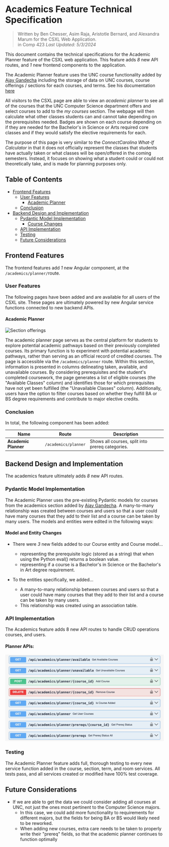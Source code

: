 # Academics Feature Technical Specification

> Written by Ben Chesser, Asim Raja, Aristotle Bernard, and Alexandra Marum for the CSXL Web Application.<br> in Comp 423 _Last Updated: 5/3/2024_

This document contains the technical specifications for the Academic Planner feature of the CSXL web application. This feature adds _8_ new API routes, and _1_ new frontend components to the application.

The Academic Planner feature uses the UNC course functionality added by [Ajay Gandecha](https://github.com/ajaygandecha) including the storage of data on UNC courses, course offerings / sections for each courses, and terms. See his documentation [here](../specs/academics.md)

All visitors to the CSXL page are able to view an _academic planner_ to see all of the courses that the UNC Computer Science department offers and select courses to add to the _my courses_ section. The webpage will then calculate what other classes students can and cannot take depending on the prerequisites needed. Badges are shown on each course depending on if they are needed for the Bachelor's in Science or Arts required core classes and if they would satisfy the elective requirements for each.

The purpose of this page is very similar to the _ConnectCarolina What-If Calculator_ in that it does not officially represent the classes that students have actually taken or what classes will be open/offered in the coming semesters. Instead, it focuses on showing what a student could or could not theoretically take, and is made for planning purposes only.

## Table of Contents

- [Frontend Features](#FrontendFeatures)
  - [User Features](#UserFeatures)
    - [Academic Planner](#AcademicPlanner)
  - [Conclusion](#Conclusion)
- [Backend Design and Implementation](#BackendDesignandImplementation)
  - [Pydantic Model Implementation](#PydanticModelImplementation)
    - [Course Changes](#CourseChanges)
  - [API Implementation](#APIImplementation)
  - [Testing](#Testing)
  - [Future Considerations](#FutureConsiderations)

## Frontend Features<a name='FrontendFeatures'></a>

The frontend features add _1_ new Angular component, at the `/academics/planner/`route.

### User Features<a name='UserFeatures'></a>

The following pages have been added and are available for all users of the CSXL site. These pages are ultimately powered by new Angular service functions connected to new backend APIs.

#### Academic Planner<a name='AcademicPlanner'></a>

<!--This is NOT our image. We will put in our own image when we've finished implementation-->

![Section offerings](../images/specs/academics/section-offerings.png)

The academic planner page serves as the central platform for students to explore potential academic pathways based on their previously completed courses. Its primary function is to experiment with potential academic pathways, rather than serving as an official record of credited courses. The page is accessible via the `/academics/planner` route. Within this section, information is presented in columns delineating taken, available, and unavailable courses. By considering prerequisites and the student's completed coursework, the page generates a list of eligible courses (the "Available Classes" column) and identifies those for which prerequisites have not yet been fulfilled (the "Unavailable Classes" column). Additionally, users have the option to filter courses based on whether they fulfill BA or BS degree requirements and contribute to major elective credits.

### Conclusion<a name='Conclusion'></a>

In total, the following component has been added:

| Name                 | Route                | Description                                      |
| -------------------- | -------------------- | ------------------------------------------------ |
| **Academic Planner** | `/academics/planner` | Shows all courses, split into prereq categories. |

## Backend Design and Implementation<a name='BackendDesignandImplementation'></a>

The academics feature ultimately adds _8_ new API routes.

### Pydantic Model Implementation<a name='PydanticModelImplementation'></a>

The Academic Planner uses the pre-existing Pydantic models for courses from the academics section added by [Ajay Gandecha](https://github.com/ajaygandecha). A many-to-many relationship was created between courses and users so that a user could have many courses that they add to their list and a course can be taken by many users. The models and entities were edited in the following ways:

#### Model and Entity Changes<a name='CourseChanges'></a>

- There were _3_ new fields added to our Course entity and Course model...

  - representing the prerequisite logic (stored as a string) that when using the Python eval() returns a boolean value.
  - representing if a course is a Bachelor's in Science or the Bachelor's in Art degree requirement.

- To the entities specifically, we added...

  - A many-to-many relationship between courses and users so that a user could have many courses that they add to their list and a course can be taken by many users.
  - This relationship was created using an association table.

### API Implementation<a name='APIImplementation'></a>

The Academics feature adds 8 new API routes to handle CRUD operations courses, and users.

#### Planner APIs:

![Room APIs](../images/specs/academics/planner-api.jpeg)

### Testing<a name='Testing'></a>

The Academic Planner feature adds full, thorough testing to every new service function added in the course, section, term, and room services. All tests pass, and all services created or modified have 100% test coverage.

## Future Considerations<a name='FutureConsiderations'></a>

- If we are able to get the data we could consider adding all courses at UNC, not just the ones most pertinent to the Computer Science majors.
  - In this case, we could add more functionality to requirements for different majors, but the fields for being BA or BS would likely need to be reworked.
  - When adding new courses, extra care needs to be taken to properly write their "prereq" fields, so that the academic planner continues to function optimally
